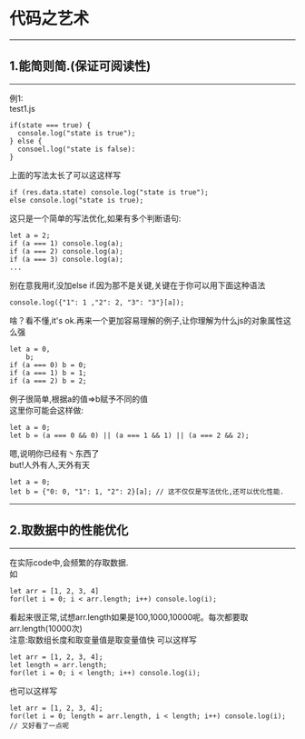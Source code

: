 # 代码之艺术  
-------------------
## 1.能简则简.(保证可阅读性)
-------------------
例1:  
test1.js
```
if(state === true) {
  console.log("state is true");
} else {
  consoel.log("state is false):
}
```
上面的写法太长了可以这这样写
```
if (res.data.state) console.log("state is true");
else console.log("state is true);
```
这只是一个简单的写法优化,如果有多个判断语句:
```
let a = 2;
if (a === 1) console.log(a);
if (a === 2) console.log(a);
if (a === 3) console.log(a);
...
```
别在意我用if,没加else if.因为那不是关键,关键在于你可以用下面这种语法
```
console.log({"1": 1 ,"2": 2, "3": "3"}[a]);
```
啥？看不懂,it's ok.再来一个更加容易理解的例子,让你理解为什么js的对象属性这么强  
```
let a = 0,
    b;
if (a === 0) b = 0;
if (a === 1) b = 1;
if (a === 2) b = 2;
```
例子很简单,根据a的值=>b赋予不同的值  
这里你可能会这样做:
```
let a = 0;
let b = (a === 0 && 0) || (a === 1 && 1) || (a === 2 && 2);
```
嗯,说明你已经有丶东西了  
but!人外有人,天外有天
```
let a = 0;
let b = {"0: 0, "1": 1, "2": 2}[a]; // 这不仅仅是写法优化,还可以优化性能.
```
-------------------
## 2.取数据中的性能优化
-------------------
在实际code中,会频繁的存取数据.  
如
```
let arr = [1, 2, 3, 4]
for(let i = 0; i < arr.length; i++) console.log(i);
```
看起来很正常,试想arr.length如果是100,1000,10000呢。每次都要取arr.length(10000次)  
注意:取数组长度和取变量值是取变量值快
可以这样写
```
let arr = [1, 2, 3, 4];
let length = arr.length;
for(let i = 0; i < length; i++) console.log(i);
```
也可以这样写
```
let arr = [1, 2, 3, 4];
for(let i = 0; length = arr.length, i < length; i++) console.log(i); // 又好看了一点呢
```




